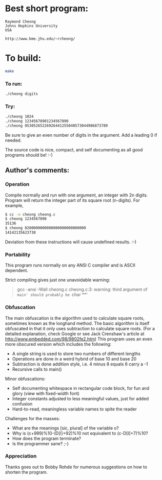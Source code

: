 # Best short program:

    Raymond Cheong
    Johns Hopkins University
    USA

    http://www.bme.jhu.edu/~rcheong/

# To build:

```sh
make
```

### To run:

```sh
./cheong digits
```

### Try:

```sh
./cheong 1024
./cheong 12345678901234567890
./cheong 05305265226926441255040573044986873789
```

Be sure to give an even number of digits in the argument.  Add a
leading 0 if needed.

The source code is nice, compact, and self documenting
as all good programs should be!  :-)

## Author's comments:

### Operation

Compile normally and run with one argument, an integer with 2n digits.
Program will return the integer part of its square root (n-digits).
For example,

```sh
$ cc -o cheong cheong.c
$ cheong 1234567890
35136
$ cheong 0200000000000000000000000000
14142135623730
```

Deviation from these instructions will cause undefined results. :-)

### Portability

This program runs normally on any ANSI C compiler and is ASCII dependent.

Strict compiling gives just one unavoidable warning:

   > gcc -ansi -Wall cheong.c
   cheong.c:3: warning: third argument of `main' should probably be `char **'

### Obfuscation

The main obfuscation is the algorithm used to calculate square roots,
sometimes known as the longhand method.  The basic algorithm is itself
obfuscated in that it only uses subtraction to calculate square roots.
(For a detailed explanation, check Google or see Jack Crenshaw's article
at http://www.embedded.com/98/9802fe2.htm)  This program uses an even
more obscured version which includes the following:
   - A single string is used to store two numbers of different lengths
   - Operations are done in a weird hybrid of base 10 and base 20
   - Subtraction is done addition style, i.e. 4 minus 8 equals 6 carry a -1
   - Recursive calls to main()

Minor obfuscations:
   - Self documenting whitespace in rectangular code block, for fun and
     glory (view with fixed-width font)
   - Integer constants adjusted to less meaningful values, just for added
     confusion
   - Hard-to-read, meaningless variable names to spite the reader

Challenges for the masses:
   - What are the meanings [sic, plural] of the variable o?
   - Why is (c+999)%10-(D[I]+92)%10 not equivalent to (c-D[I]+7)%10?
   - How does the program terminate?
   - Is the programmer sane? ;-)

### Appreciation

Thanks goes out to Bobby Rohde for numerous suggestions on how to shorten
the program.
